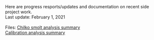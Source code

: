 <body>Here are progress resports/updates and documentation on recent side project work.</body>     
<br>
<body>Last update: February 1, 2021</body>
<br>
<br>
<body>Files:</body>
<a href="chilko_smolts.html">Chilko smolt analysis summary</a>
<br>
<a href="calibration_doc.html">Calibration analysis summary</a>
